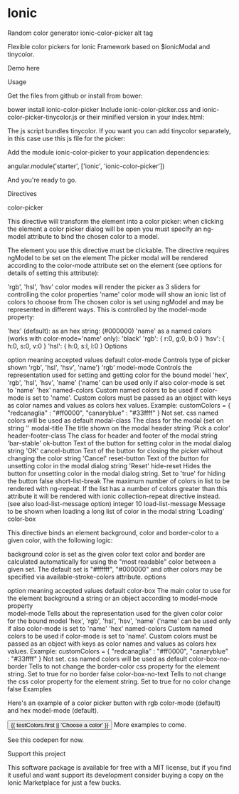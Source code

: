 # Ionic
Random color generator
ionic-color-picker
alt tag

Flexible color pickers for Ionic Framework based on $ionicModal and tinycolor.

Demo here

Usage

Get the files from github or install from bower:

bower install ionic-color-picker
Include ionic-color-picker.css and ionic-color-picker-tinycolor.js or their minified version in your index.html:

<link rel="stylesheet" href="lib/ionic-color-picker/ionic-color-picker.css">
<script src="lib/ionic-color-picker/ionic-color-picker-tinycolor.js"></script>
The js script bundles tinycolor. If you want you can add tinycolor separately, in this case use this js file for the picker:

<script src="lib/ionic-color-picker/ionic-color-picker.js"></script>
Add the module ionic-color-picker to your application dependencies:

angular.module('starter', ['ionic', 'ionic-color-picker'])

And you're ready to go.

Directives

color-picker

This directive will transform the element into a color picker: when clicking the element a color picker dialog will be open you must specify an ng-model attribute to bind the chosen color to a model.

The element you use this directive must be clickable.
The directive requires ngModel to be set on the element
The picker modal will be rendered according to the color-mode attribute set on the element (see options for details of setting this attribute):

'rgb', 'hsl', 'hsv' color modes will render the picker as 3 sliders for controlling the color properties
'name' color mode will show an ionic list of colors to choose from
The chosen color is set using ngModel and may be represented in different ways. This is controlled by the model-mode property:

'hex' (default): as an hex string: (#000000)
'name' as a named colors (works with color-mode='name' only): 'black'
'rgb': { r:0, g:0, b:0 }
'hsv': { h:0, s:0, v:0 }
'hsl': { h:0, s:l, l:0 }
Options

option	meaning	accepted values	default
color-mode	Controls type of picker shown	'rgb', 'hsl', 'hsv', 'name')	'rgb'
model-mode	Controls the representation used for setting and getting color for the bound model	'hex', 'rgb', 'hsl', 'hsv', 'name' ('name' can be used only if also color-mode is set to 'name'	'hex'
named-colors	Custom named colors to be used if color-mode is set to 'name'.	Custom colors must be passed as an object with keys as color names and values as colors hex values. Example: customColors = { "redcanaglia" : "#ff0000", "canaryblue" : "#33ffff" }	Not set. css named colors will be used as default
modal-class	The class for the modal (set on <ion-modal-view>	string	''
modal-title	The title shown on the modal header	string	'Pick a color'
header-footer-class	The class for header and footer of the modal	string	'bar-stable'
ok-button	Text of the button for setting color in the modal dialog	string	'OK'
cancel-button	Text of the button for closing the picker without changing the color	string	'Cancel'
reset-button	Text of the button for unsetting color in the modal dialog	string	'Reset'
hide-reset	Hides the button for unsetting color in the modal dialog	string. Set to 'true' for hiding the button	false
short-list-break	The maximum number of colors in list to be rendered with ng-repeat. If the list has a number of colors greater than this attribute it will be rendered with ionic collection-repeat directive instead. (see also load-list-message option)	integer	10
load-list-message	Message to be shown when loading a long list of color in the modal	string	'Loading'
color-box

This directive binds an element background, color and border-color to a given color, with the following logic:

background color is set as the given color
text color and border are calculated automatically for using the "most readable" color between a given set. The default set is "#ffffff", "#000000" and other colors may be specified via available-stroke-colors attribute.
options

option	meaning	accepted values	default
color-box	The main color to use for the element background	a string or an object according to model-mode property	
model-mode	Tells about the representation used for the given color color for the bound model	'hex', 'rgb', 'hsl', 'hsv', 'name' ('name' can be used only if also color-mode is set to 'name'	'hex'
named-colors	Custom named colors to be used if color-mode is set to 'name'.	Custom colors must be passed as an object with keys as color names and values as colors hex values. Example: customColors = { "redcanaglia" : "#ff0000", "canaryblue" : "#33ffff" }	Not set. css named colors will be used as default
color-box-no-border	Tells to not change the border-color css property for the element	string. Set to true for no border	false
color-box-no-text	Tells to not change the css color property for the element	string. Set to true for no color change	false
 Examples

Here's an example of a color picker button with rgb color-mode (default) and hex model-mode (default).

<button class="button" color-picker ng-model="testColors.first" modal-title="Choose a color" color-box="{{testColors.first}}">
    {{ testColors.first || 'Choose a color' }} 
</button>    
More examples to come.

See this codepen for now.

Support this project

This software package is available for free with a MIT license, but if you find it useful and want support its development consider buying a copy on the Ionic Marketplace for just a few bucks.
